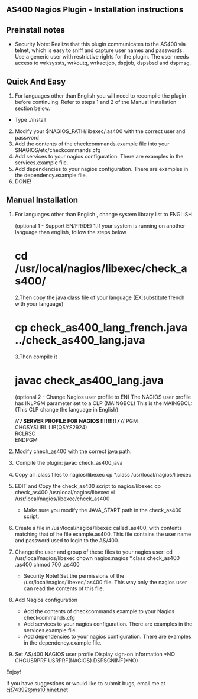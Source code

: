 AS400 Nagios Plugin - Installation instructions
----------------------------------------------------

Preinstall notes
-------------------

* Security Note: Realize that this plugin communicates to the AS400 via telnet, which is easy to sniff and capture user names and passwords.  Use a generic user with restrictive rights for the plugin. The user needs access to wrksyssts, wrkoutq, wrkactjob, dspjob, dspsbsd and dspmsg.

Quick And Easy
-----------------
1) For languages other than English you will need to recompile the plugin before continuing.  Refer to steps 1 and 2 of the Manual installation section below.
 * Type 
   ./install

2) Modify your $NAGIOS_PATH/libexec/.as400 with the correct user and password
3) Add the contents of the checkcommands.example file into your $NAGIOS/etc/checkcommands.cfg 
4) Add services to your nagios configuration.  There are examples in the services.example file.
5) Add dependencies to your nagios configuration.  There are examples in the dependency.example file.
6) DONE!

Manual Installation 
-------------------
1) For languages other than English ,  change system library list to ENGLISH

	(optional 1 - Support EN/FR/DE)
	1.If your system is running on another language than english, follow the steps below
	# cd /usr/local/nagios/libexec/check_as400/
	2.Then copy the java class file of your language (EX:substitute french with your language)
	# cp check_as400_lang_french.java ../check_as400_lang.java
	3.Then compile it
	# javac check_as400_lang.java
	
	(optional 2 - Change Nagios user profile to EN)
	The NAGIOS user profile has INLPGM parameter set to a CLP (MAINGBCL)
	This is the MAINGBCL: (This CLP change the language in English)
	
	/*********************************************************************/ 
	/* SERVER PROFILE FOR NAGIOS !!!!!!!!!                                                               */
	/*********************************************************************/ 
	PGM                                                                                                                                   
	             CHGSYSLIBL LIB(QSYS2924)                                                                         
	             RCLRSC                                                                                                               
	ENDPGM                                                                                                                            

2) Modify chech_as400 with the correct java path.

3) <Option>Compile the plugin:
	 javac check_as400.java
        
4) Copy all .class files to nagios/libexec 
	 cp *.class /usr/local/nagios/libexec

5) EDIT and Copy the check_as400 script to nagios/libexec
	 cp check_as400 /usr/local/nagios/libexec
	 vi /usr/local/nagios/libexec/check_as400
   * Make sure you modify the JAVA_START path in the check_as400 script.
	 
6) Create a file in /usr/local/nagios/libexec called .as400, with contents matching that of he file example.as400.  This file contains the user name and password used to login to the AS/400.

7) Change the user and group of these files to your nagios user:
	cd /usr/local/nagios/libexec
	chown nagios:nagios *.class check_as400 .as400 
	chmod 700 .as400 
   * Security Note! Set the permissions of the /usr/local/nagios/libexec/.as400 file.  This way only the nagios user can read the contents of this file.

8) Add Nagios configuration
   * Add the contents of checkcommands.example to your Nagios checkcommands.cfg
   * Add services to your nagios configuration.  There are examples in the services.example file.
   * Add dependencies to your nagios configuration.  There are examples in the dependency.example file.

9) Set AS/400 NAGIOS user profile Display sign-on information *NO
CHGUSRPRF USRPRF(NAGIOS) DSPSGNINF(*NO) 

Enjoy!

If you have suggestions or would like to submit bugs,  email me at cjt74392@ms10.hinet.net 
